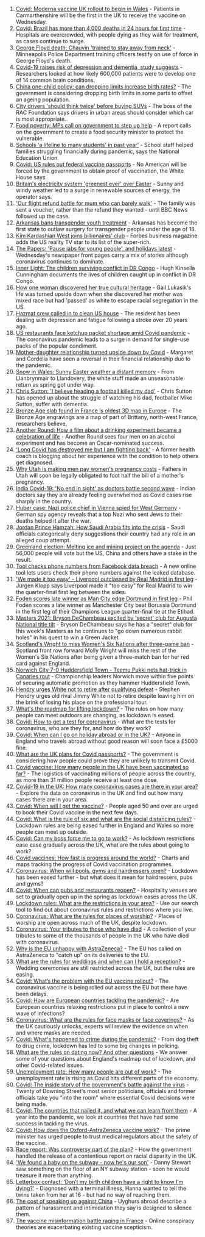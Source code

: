 1. [Covid: Moderna vaccine UK rollout to begin in Wales](https://www.bbc.co.uk/news/uk-wales-56657038) - Patients in Carmarthenshire will be the first in the UK to receive the vaccine on Wednesday.
2. [Covid: Brazil has more than 4,000 deaths in 24 hours for first time](https://www.bbc.co.uk/news/world-latin-america-56657818) - Hospitals are overcrowded, with people dying as they wait for treatment, as cases continue to surge.
3. [George Floyd death: Chauvin 'trained to stay away from neck'](https://www.bbc.co.uk/news/world-us-canada-56653065) - Minneapolis Police Department training officers testify on use of force in George Floyd's death.
4. [Covid-19 raises risk of depression and dementia, study suggests](https://www.bbc.co.uk/news/health-56650125) - Researchers looked at how likely 600,000 patients were to develop one of 14 common brain conditions.
5. [China one-child policy: can dropping limits increase birth rates?](https://www.bbc.co.uk/news/world-asia-56608495) - The government is considering dropping birth limits in some parts to offset an ageing population.
6. [City drivers 'should think twice' before buying SUVs](https://www.bbc.co.uk/news/business-56647128) - The boss of the RAC Foundation says drivers in urban areas should consider which car is most appropriate.
7. [Food poverty: MPs call on government to step up help](https://www.bbc.co.uk/news/business-56654430) - A report calls on the government to create a food security minister to protect the vulnerable.
8. [Schools 'a lifeline to many students' in past year'](https://www.bbc.co.uk/news/education-56652151) - School staff helped families struggling financially during pandemic, says the National Education Union.
9. [Covid: US rules out federal vaccine passports](https://www.bbc.co.uk/news/world-us-canada-56657194) - No American will be forced by the government to obtain proof of vaccination, the White House says.
10. [Britain's electricity system 'greenest ever' over Easter](https://www.bbc.co.uk/news/uk-56657299) - Sunny and windy weather led to a surge in renewable sources of energy, the operator says.
11. ['Our flight refund battle for mum who can barely walk'](https://www.bbc.co.uk/news/business-56649725) - The family was sent a voucher, rather than the refund they wanted - until BBC News followed up the case.
12. [Arkansas bans transgender youth treatment](https://www.bbc.co.uk/news/world-us-canada-56657625) - Arkansas has become the first state to outlaw surgery for transgender people under the age of 18.
13. [Kim Kardashian West joins billionaires' club](https://www.bbc.co.uk/news/world-us-canada-56657188) - Forbes business magazine adds the US reality TV star to its list of the super-rich.
14. [The Papers: 'Pause jabs for young people', and holidays latest](https://www.bbc.co.uk/news/blogs-the-papers-56657519) - Wednesday's newspaper front pages carry a mix of stories although coronavirus continues to dominate.
15. [Inner Light: The children surviving conflict in DR Congo](https://www.bbc.co.uk/news/in-pictures-56580258) - Hugh Kinsella Cunningham documents the lives of children caught up in conflict in DR Congo.
16. [How one woman discovered her true cultural heritage](https://www.bbc.co.uk/news/world-us-canada-56652064) - Gail Lukasik's life was turned upside down when she discovered her mother was mixed race but had 'passed' as white to escape racial segregation in the US.
17. [Hazmat crew called in to clean US house](https://www.bbc.co.uk/news/world-us-canada-56657399) - The resident has been dealing with depression and fatigue following a stroke over 20 years ago.
18. [US restaurants face ketchup packet shortage amid Covid pandemic](https://www.bbc.co.uk/news/world-us-canada-56657822) - The coronavirus pandemic leads to a surge in demand for single-use packs of the popular condiment.
19. [Mother-daughter relationship turned upside down by Covid](https://www.bbc.co.uk/news/business-56651554) - Margaret and Cordelia have seen a reversal in their financial relationship due to the pandemic.
20. [Snow in Wales: Sunny Easter weather a distant memory](https://www.bbc.co.uk/news/uk-wales-56656786) - From Llanbrynmair to Llandovery, the white stuff made an unseasonable return as spring got under way.
21. [Chris Sutton: 'I believe heading a football killed my dad'](https://www.bbc.co.uk/sport/av/football/56651464) - Chris Sutton has opened up about the struggle of watching his dad, footballer Mike Sutton, suffer with dementia.
22. [Bronze Age slab found in France is oldest 3D map in Europe](https://www.bbc.co.uk/news/world-europe-56648055) - The Bronze Age engravings are a map of part of Brittany, north-west France, researchers believe.
23. [Another Round: How a film about a drinking experiment became a celebration of life](https://www.bbc.co.uk/news/entertainment-arts-56647795) - Another Round sees four men on an alcohol experiment and has become an Oscar-nominated success.
24. ['Long Covid has destroyed me but I am fighting back'](https://www.bbc.co.uk/news/uk-england-beds-bucks-herts-56602894) - A former health coach is blogging about her experience with the condition to help others get diagnosed.
25. [Why Utah is making men pay women's pregnancy costs](https://www.bbc.co.uk/news/world-us-canada-56654289) - Fathers in Utah will soon be legally obligated to foot half the bill of a mother's pregnancy.
26. [India Covid-19: 'No end in sight' as doctors battle second wave](https://www.bbc.co.uk/news/world-asia-india-56645701) - Indian doctors say they are already feeling overwhelmed as Covid cases rise sharply in the country.
27. [Huber case: Nazi police chief in Vienna spied for West Germany](https://www.bbc.co.uk/news/world-europe-56649935) - German spy agency reveals that a top Nazi who sent Jews to their deaths helped it after the war.
28. [Jordan Prince Hamzah: How Saudi Arabia fits into the crisis](https://www.bbc.co.uk/news/world-middle-east-56654108) - Saudi officials categorically deny suggestions their country had any role in an alleged coup attempt.
29. [Greenland election: Melting ice and mining project on the agenda](https://www.bbc.co.uk/news/world-europe-56643429) - Just 56,000 people will vote but the US, China and others have a stake in the result.
30. [Tool checks phone numbers from Facebook data breach](https://www.bbc.co.uk/news/technology-56650387) - A new online tool lets users check their phone numbers against the leaked database.
31. ['We made it too easy' - Liverpool outclassed by Real Madrid in first leg](https://www.bbc.co.uk/sport/football/56641937) - Jurgen Klopp says Liverpool made it "too easy" for Real Madrid to win the quarter-final first leg between the sides.
32. [Foden scores late winner as Man City edge Dortmund in first leg](https://www.bbc.co.uk/sport/football/56641944) - Phil Foden scores a late winner as Manchester City beat Borussia Dortmund in the first leg of their Champions League quarter-final tie at the Etihad.
33. [Masters 2021: Bryson DeChambeau excited by 'secret' club for Augusta National title tilt](https://www.bbc.co.uk/sport/golf/56652761) - Bryson DeChambeau says he has a "secret" club for this week's Masters as he continues to "go down numerous rabbit holes" in his quest to win a Green Jacket.
34. [Scotland's Wright to miss Women's Six Nations after three-game ban](https://www.bbc.co.uk/sport/rugby-union/56657270) - Scotland front row forward Molly Wright will miss the rest of the Women's Six Nations after being given a three-match ban for her red card against England.
35. [Norwich City 7-0 Huddersfield Town - Teemu Pukki nets hat-trick in Canaries rout](https://www.bbc.co.uk/sport/football/56572883) - Championship leaders Norwich move within five points of securing automatic promotion as they hammer Huddersfield Town.
36. [Hendry urges White not to retire after qualifying defeat](https://www.bbc.co.uk/sport/snooker/56654344) - Stephen Hendry urges old rival Jimmy White not to retire despite leaving him on the brink of losing his place on the professional tour.
37. [What's the roadmap for lifting lockdown?](https://www.bbc.co.uk/news/explainers-52530518) - The rules on how many people can meet outdoors are changing, as lockdown is eased.
38. [Covid: How to get a test for coronavirus](https://www.bbc.co.uk/news/health-51943612) - What are the tests for coronavirus, who are they for, and how do they work?
39. [Covid: When can I go on holiday abroad or in the UK?](https://www.bbc.co.uk/news/explainers-52646738) - Anyone in England who travels abroad without good reason will soon face a £5000 fine.
40. [What are the UK plans for Covid passports?](https://www.bbc.co.uk/news/explainers-55718553) - The government is considering how people could prove they are unlikely to transmit Covid.
41. [Covid vaccine: How many people in the UK have been vaccinated so far?](https://www.bbc.co.uk/news/health-55274833) - The logistics of vaccinating millions of people across the country, as more than 31 million people receive at least one dose.
42. [Covid-19 in the UK: How many coronavirus cases are there in your area?](https://www.bbc.co.uk/news/uk-51768274) - Explore the data on coronavirus in the UK and find out how many cases there are in your area.
43. [Covid: When will I get the vaccine?](https://www.bbc.co.uk/news/health-55045639) - People aged 50 and over are urged to book their Covid vaccine in the next few days.
44. [Covid: What is the rule of six and what are the social distancing rules?](https://www.bbc.co.uk/news/uk-51506729) - Lockdown rules are being eased further in England and Wales so more people can meet up outside.
45. [Covid: Can my boss force me to go to work?](https://www.bbc.co.uk/news/business-52567567) - As lockdown restrictions ease ease gradually across the UK, what are the rules about going to work?
46. [Covid vaccines: How fast is progress around the world?](https://www.bbc.co.uk/news/world-56237778) - Charts and maps tracking the progress of Covid vaccination programmes.
47. [Coronavirus: When will pools, gyms and hairdressers open?](https://www.bbc.co.uk/news/explainers-53349989) - Lockdown has been eased further - but what does it mean for hairdressers, pubs and gyms?
48. [Covid: When can pubs and restaurants reopen?](https://www.bbc.co.uk/news/business-52977388) - Hospitality venues are set to gradually open up in the spring as lockdown eases across the UK.
49. [Lockdown rules: What are the restrictions in your area?](https://www.bbc.co.uk/news/uk-54373904) - Use our search tool to find out about coronavirus rules and restrictions where you live.
50. [Coronavirus: What are the rules for places of worship?](https://www.bbc.co.uk/news/explainers-53219921) - Places of worship are open across much of the UK, despite lockdown.
51. [Coronavirus: Your tributes to those who have died](https://www.bbc.co.uk/news/uk-52676411) - A collection of your tributes to some of the thousands of people in the UK who have died with coronavirus.
52. [Why is the EU unhappy with AstraZeneca?](https://www.bbc.co.uk/news/56483766) - The EU has called on AstraZeneca to "catch up" on its deliveries to the EU.
53. [What are the rules for weddings and when can I hold a reception?](https://www.bbc.co.uk/news/explainers-52811509) - Wedding ceremonies are still restricted across the UK, but the rules are easing.
54. [Covid: What’s the problem with the EU vaccine rollout?](https://www.bbc.co.uk/news/explainers-52380823) - The coronavirus vaccine is being rolled out across the EU but there have been delays.
55. [Covid: How are European countries tackling the pandemic?](https://www.bbc.co.uk/news/explainers-53640249) - Are European countries relaxing restrictions put in place to control a new wave of infections?
56. [Coronavirus: What are the rules for face masks or face coverings?](https://www.bbc.co.uk/news/health-51205344) - As the UK cautiously unlocks, experts will review the evidence on when and where masks are needed.
57. [Covid: What's happened to crime during the pandemic?](https://www.bbc.co.uk/news/56463680) - From dog theft to drug crime, lockdown has led to some big changes in policing.
58. [What are the rules on dating now? And other questions](https://www.bbc.co.uk/news/world-asia-china-51176409) - We answer some of your questions about England's roadmap out of lockdown, and other Covid-related issues.
59. [Unemployment rate: How many people are out of work?](https://www.bbc.co.uk/news/business-52660591) - The unemployment rate is rising as Covid hits different parts of the economy.
60. [Covid: The inside story of the government's battle against the virus](https://www.bbc.co.uk/news/uk-politics-56361599) - Twenty of Downing Street's most senior politicians, officials and former officials take you "into the room" where essential Covid decisions were being made.
61. [Covid: The countries that nailed it, and what we can learn from them](https://www.bbc.co.uk/news/uk-56455030) - A year into the pandemic, we look at countries that have had some success in tackling the virus.
62. [Covid: How does the Oxford-AstraZeneca vaccine work?](https://www.bbc.co.uk/news/health-55302595) - The prime minister has urged people to trust medical regulators about the safety of the vaccine.
63. [Race report: Was controversy part of the plan?](https://www.bbc.co.uk/news/uk-politics-56578839) - How the government handled the release of a contentious report on racial disparity in the UK.
64. ['We found a baby on the subway - now he's our son'](https://www.bbc.co.uk/news/stories-56409764) - Danny Stewart saw something on the floor of an NY subway station - soon he would treasure it more than anything.
65. [Letterbox contact: ‘Don’t my birth children have a right to know I’m dying?'](https://www.bbc.co.uk/news/stories-56576285) - Diagnosed with a terminal illness, Hanna wanted to tell the twins taken from her at 16 - but had no way of reaching them.
66. [The cost of speaking up against China](https://www.bbc.co.uk/news/world-asia-china-56563449) - Uyghurs abroad describe a pattern of harassment and intimidation they say is designed to silence them.
67. [The vaccine misinformation battle raging in France](https://www.bbc.co.uk/news/blogs-trending-56526265) - Online conspiracy theories are exacerbating existing vaccine scepticism.
